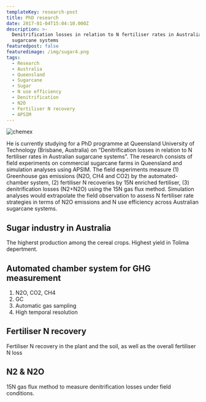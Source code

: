 ```yaml
---
templateKey: research-post
title: PhD research
date: 2017-01-04T15:04:10.000Z
description: >-
  Denitrification losses in relation to N fertiliser rates in Australian
  sugarcane systems
featuredpost: false
featuredimage: /img/sugar4.png
tags:
  - Research
  - Australia
  - Queensland
  - Sugarcane
  - Sugar
  - N use efficiency
  - Denitrification
  - N2O
  - Fertiliser N recovery
  - APSIM
---
```

![chemex](/img/chemex.jpg)

He is currently studying for a PhD programme at Queensland University of Technology (Brisbane, Australia) on “Denitrification losses in relation to N fertiliser rates in Australian sugarcane systems”. The research consists of field experiments on commercial sugarcane farms in Queensland and simulation analyses using APSIM. The field experiments measure (1) Greenhouse gas emissions (N2O, CH4 and CO2) by the automated-chamber system, (2) fertiliser N recoveries by 15N enriched fertiliser, (3) denitrification losses (N2+N2O) using the 15N gas flux method. Simulation analyses would extrapolate the field observation to assess N fertiliser rate strategies in terms of N2O emissions and N use efficiency across Australian sugarcane systems.


## Sugar industry in Australia

The higherst production among the cereal crops. Highest yield in Tolima depertment.


## Automated chamber system for GHG measurement

1. N2O, CO2, CH4
2. GC
3. Automatic gas sampling
4. High temporal resolution


## Fertiliser N recovery

Fertiliser N recovery in the plant and the soil, as well as the overall fertiliser N loss

## N2 & N2O

15N gas flux method to measure denitrification losses under field conditions.
